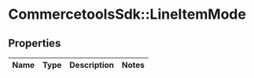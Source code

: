 # CommercetoolsSdk::LineItemMode

## Properties
Name | Type | Description | Notes
------------ | ------------- | ------------- | -------------

